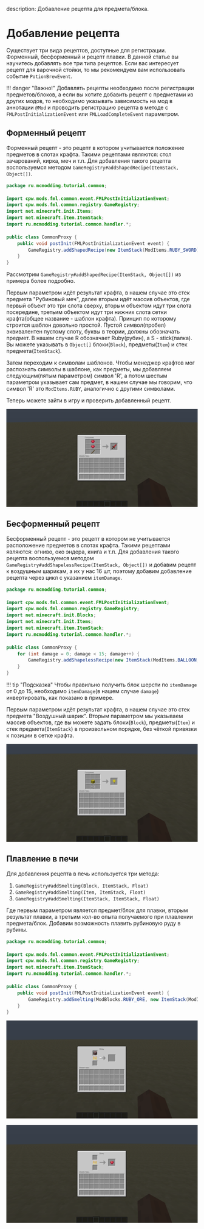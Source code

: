 description: Добавление рецепта для предмета/блока.

# Добавление рецепта

Существует три вида рецептов, доступные для регистрации. Форменный, бесформенный и рецепт плавки. В данной статье вы
научитесь добавлять все три типа рецептов. Если вас интересует рецепт для варочной стойки, то мы рекомендуем вам
использовать событие `PotionBrewEvent`.

!!! danger "Важно!"
    Добавлять рецепты необходимо после регистрации предметов/блоков, а если вы хотите добавить рецепт с предметами
    из других модов, то необходимо указывать зависимость на мод в аннотации `@Mod` и проводить регистрацию рецепта в
    методе с `FMLPostInitializationEvent` или `FMLLoadCompleteEvent` параметром.

## Форменный рецепт

Форменный рецепт - это рецепт в котором учитывается положение предметов в слотах крафта. Такими рецептами являются:
стол зачарований, кирка, меч и т.п. Для добавления такого рецепта воспользуемся методом
`GameRegistry#addShapedRecipe(ItemStack, Object[])`.

```java title="Пример форменного рецепта"
package ru.mcmodding.tutorial.common;

import cpw.mods.fml.common.event.FMLPostInitializationEvent;
import cpw.mods.fml.common.registry.GameRegistry;
import net.minecraft.init.Items;
import net.minecraft.item.ItemStack;
import ru.mcmodding.tutorial.common.handler.*;

public class CommonProxy {
    public void postInit(FMLPostInitializationEvent event) {
        GameRegistry.addShapedRecipe(new ItemStack(ModItems.RUBY_SWORD), " R ", " R ", " S ", 'R', ModItems.RUBY, 'S', Items.stick);
    }
}
```

Рассмотрим `GameRegistry#addShapedRecipe(ItemStack, Object[])` из примера более подробно.

Первым параметром идёт результат крафта, в нашем случае это стек предмета "Рубиновый меч", далее вторым идёт массив
объектов, где первый объект это три слота сверху, вторым объектом идут три слота посередине, третьим объектом идут 
три нижних слота сетки крафта(общее название - шаблон крафта). Принцип по которому строится шаблон довольно простой. 
Пустой символ(пробел) эквивалентен пустому слоту, буквы в теории, должны обозначать предмет. В нашем случае
R обозначает Ruby(рубин), а S - stick(палка). Вы можете указывать в `Object[]` блоки(`Block`), предметы(`Item`) и 
стек предмета(`ItemStack`).

Затем переходим к символам шаблонов. Чтобы менеджер крафтов мог распознать символы в шаблоне, как предметы, мы добавляем
следующим(пятым параметром) символ 'R', а потом шестым параметром указывает сам предмет, в нашем случае мы говорим,
что символ 'R' это `ModItems.RUBY`, аналогично с другими символами.

Теперь можете зайти в игру и проверить добавленный рецепт.

![Форменный рецепт рубинового меча](images/shaped_recipe.png)

## Бесформенный рецепт

Бесформенный рецепт - это рецепт в котором не учитывается расположение предметов в слотах крафта. Такими рецептами являются:
огниво, око эндера, книга и т.п. Для добавления такого рецепта воспользуемся методом
`GameRegistry#addShapelessRecipe(ItemStack, Object[])` и добавим рецепт к воздушным шарикам, а их у нас 16 шт, поэтому
добавим добавление рецепта через цикл с указанием `itemDamage`.

```java title="Пример бесформенного рецепта"
package ru.mcmodding.tutorial.common;

import cpw.mods.fml.common.event.FMLPostInitializationEvent;
import cpw.mods.fml.common.registry.GameRegistry;
import net.minecraft.init.Blocks;
import net.minecraft.init.Items;
import net.minecraft.item.ItemStack;
import ru.mcmodding.tutorial.common.handler.*;

public class CommonProxy {
    for (int damage = 0; damage < 15; damage++) {
        GameRegistry.addShapelessRecipe(new ItemStack(ModItems.BALLOON, 1, damage), new ItemStack(Blocks.wool, 1, ~damage & 15), Items.string);
    }
}
```

!!! tip "Подсказка"
    Чтобы правильно получить блок шерсти по `itemDamage` от 0 до 15, 
    необходимо `itemDamage`(в нашем случае `damage`) инвертировать, как показано в примере.

Первым параметром идёт результат крафта, в нашем случае это стек предмета "Воздушный шарик". Вторым параметром мы указываем
массив объектов, где вы можете задать блоки(`Block`), предметы(`Item`) и стек предмета(`ItemStack`) в произвольном порядке,
без чёткой привязки к позиции в сетке крафта.

![Бесформенный рецепт воздушных шариков](images/shapless_recipe.png)

## Плавление в печи

Для добавления рецепта в печь используется три метода:

1. `GameRegistry#addSmelting(Block, ItemStack, Float)`
2. `GameRegistry#addSmelting(Item, ItemStack, Float)`
3. `GameRegistry#addSmelting(ItemStack, ItemStack, Float)`

Где первым параметром является предмет/блок для плавки, вторым результат плавки, а третьим кол-во опыта получаемого при
плавлении предмета/блок. Добавим возможность плавить рубиновую руду в рубины.

```java title="Пример рецепта плавления"
package ru.mcmodding.tutorial.common;

import cpw.mods.fml.common.event.FMLPostInitializationEvent;
import cpw.mods.fml.common.registry.GameRegistry;
import net.minecraft.item.ItemStack;
import ru.mcmodding.tutorial.common.handler.*;

public class CommonProxy {
    public void postInit(FMLPostInitializationEvent event) {
        GameRegistry.addSmelting(ModBlocks.RUBY_ORE, new ItemStack(ModItems.RUBY), 5F);
    }
}
```

![Плавление рубиновой руды](images/smelting_ruby_ore.png)

![Результат плавления рубиновой руды](images/smelting_ruby.png)